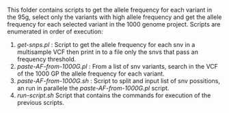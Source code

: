 This folder contains scripts to get the allele frequency for each variant in the 95g, select only the variants with high allele frequency and get the allele frequency for each selected variant in the 1000 genome project. Scripts are enumerated in order of execution:


 1. *get-snps.pl* : Script to get the allele frequency for each snv in a multisample VCF then print in to a file only the snvs that pass an frequency threshold.
 2. *paste-AF-from-1000G.pl* : From a list of snv variants, search in the VCF of the 1000 GP the allele frequency for each variant.
 3. *paste-AF-from-1000G.sh* : Script to split and input list of snv possitions, an run in parallele the *paste-AF-from-1000G.pl* script.
 4. *run-script.sh* Script that contains the commands for execution of the previous scripts.

